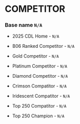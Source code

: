 

# COMPETITOR 
### Base name `N/A`

 - 2025 CDL Home - `N/A`

 - B06 Ranked Competitor - `N/A`

 - Gold Competitor - `N/A`

 - Platinum Competitor - `N/A`

 - Diamond Competitor -  `N/A`

 - Crimson Compatitor - `N/A`

 - Iridescent Compatitor - `N/A`

 - Top 250 Compatitor - `N/A`

 - Top 250 Champion - `N/A`

